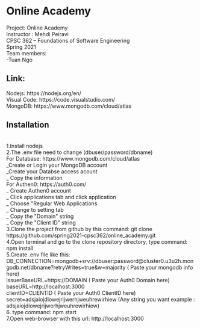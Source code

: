 <h1>Online Academy </h1>
Project: Online Academy <br />
Instructor : Mehdi Peiravi <br />
CPSC 362 – Foundations of Software Engineering <br />
Spring 2021 <br />
Team members: <br />
-Tuan Ngo <br />


<h2> Link: </h2>
Nodejs: https://nodejs.org/en/  </br>
Visual Code: https://code.visualstudio.com/ </br>
MongoDB: https://www.mongodb.com/cloud/atlas <br />



<h2>Installation</h2></br>
  1.Install nodejs<br />
  2.The .env file need to change (dbuser/password/dbname)<br />
    For Database: https://www.mongodb.com/cloud/atlas <br />
      _Create or Login your MongoDB account <br />
      _Create your Databse access acount  <br />
      _ Copy the information  </br>
    For Authen0: https://auth0.com/ </br>
      _ Create Authen0 account </br>
      _ Click applications tab and click application </br>
      _ Choose "Regular Web Applications </br>
      _ Change to setting tab </br>
      _ Copy the "Domain" string </br>
      _ Copy the "Client ID" string </br>
  3.Clone the project from github by this command: git clone https://github.com/spring2021-cpsc362/online_academy.git  </br>
  4.Open terminal and go to the clone repository directory, type command: npm install </br>
  5.Create .env file like this: </br>
    DB_CONNECTION=mongodb+srv://dbuser:password@cluster0.u3u2h.mongodb.net/dbname?retryWrites=true&w=majority ( Paste your mongodb info here) </br>
    issuerBaseURL=https://DOMAIN ( Paste your Auth0 Domain here) </br>
    baseURL=http://localhost:3000 </br>
    clientID=CLIENTID ( Paste your Auth0 ClientID here) </br>
    secret=adsjaiojdiowejrijwerhjweuhrewirhiew (Any string you want example : adsjaiojdiowejrijwerhjweuhrewirhiew) </br>
  6. type command: npm start </br>
  7.Open web-browser with this url: http://localhost:3000   </br>
